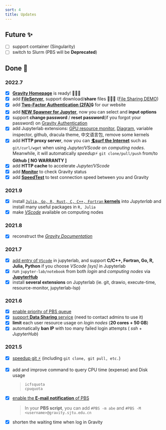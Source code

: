 ```yaml
---
sort: 4
title: Updates
---
```


## Future ✨

- [ ] support container (Singularity)
- [ ] switch to Slurm (PBS will be **Deprecated**)

## Done 🥳

### 2022.7
- [x] [**Gravity Homepage**](https://jupyter.gravity.sjtu.edu.cn/) is ready! 🎉🎉🎉
- [x] add [**FileServer**](https://gravity-doc.github.io/Basic/Data_Transfer.html#FileServer), support download/**share** files 🎉🎉🎉 ([File Sharing DEMO](https://gravity.sjtu.edu.cn/demo/))
- [x] add [**Two-Factor Authentication (2FA)**](https://gravity-doc.github.io/Basic/Login.html#web-login)🔒 for our website
- [x] add [**NEW Spawner for Jupyter**](https://gravity-doc.github.io/Basic/Jupyter.html#start-a-server), now you can select and **input options**
- [x] support **change password** / **reset password**(if you forgot your password) on [Gravity Authentication](https://gravity-doc.github.io/Basic/Login.html#web-login)
- [x] add Jupyterlab extensions: [GPU resource monitor](https://gravity-doc.github.io/Basic/Jupyter.html#gpu-monitor), [Diagram](https://gravity-doc.github.io/Basic/Jupyter.html#flowchart), variable inspector, github, dracula theme, 中文语言包, remove some kernels
- [x] add **HTTP proxy server**, now you can [**🏄‍surf the Internet**](https://gravity-doc.github.io/Software/Speedup_Git.html#surf-the-internet) such as `git/curl/wget` when using *Jupyter/VScode* on *computing nodes*. Meanwhile, it will automatically *speedup*⚡ `git clone/pull/push` from/to **Github** **[ NO WARRANTY ]**
- [x] add **HTTP cache** to accelerate *Jupyter/VScode*
- [x] add [**Monitor**](https://jupyter.gravity.sjtu.edu.cn/status/?theme=dark) to check Gravity status
- [x] add [**SpeedTest**](https://jupyter.gravity.sjtu.edu.cn/speedtest/) to test connection speed between you and Gravity

### 2021.9

- [x] install [`Julia, Go, R, Rust, C, C++, Fortran` **kernels**](https://gravity-doc.github.io/Basic/JupyterHub.html#choose-a-kernel-environment) into *Jupyterlab* and install many useful packages in `R, Julia`
- [x] make [*VScode*](https://gravity-doc.github.io/Basic/JupyterHub.html#vscode) available on computing nodes

### 2021.8

- [x] reconstruct the [*Gravity Documentation*](https://gravity-doc.github.io/)

### 2021.7

- [x] [add entry of `VScode`](https://gravity-doc.github.io/Basic/JupyterHub.html#vscode) in jupyterlab, and support **C/C++, Fortran, Go, R, Julia, Python** if you choose *VScode [sys]* in Jupyterlab
- [x] run `jupyter-lab/notebook` from both *login* and *computing nodes* via **[JupyterHub](https://gravity.sjtu.edu.cn/)**
- [x] install **several extensions** on Jupyterlab (ie. git, drawio, execute-time, resource-monitor, jupyterlab-lsp)

### 2021.6
- [x] [enable priority of PBS queue](https://gravity-doc.github.io/Basic/Job.html#ordinary-queues)    
- [x] [support **Data Sharing** service](https://jupyter.gravity.sjtu.edu.cn/share/) (need to contact admins to use it)   
- [x] **limit** each user resource usage on *login nodes* (**20 cores + 50 GB**)   
- [x] automatically **ban IP** with too many failed login attempts ( *ssh* + *JupyterHub*)   

### 2021.5
- [x] [speedup git ⚡](https://gravity-doc.github.io/Software/Speedup_Git.html) (including `git clone, git pull, etc.`)    

- [x] add and improve command to query CPU time (expense) and Disk usage   
  > `icfsquota`   
  > `cpuquota`    

- [x] [enable the **E-mail notification** of PBS ](https://gravity-doc.github.io/Basic/Job.html#complete-example)      
  
  > In your **PBS script**, you can add `#PBS -m abe` and `#PBS -M <username>@gravity.sjtu.edu.cn` 

- [x] shorten the waiting time when log in Gravity
